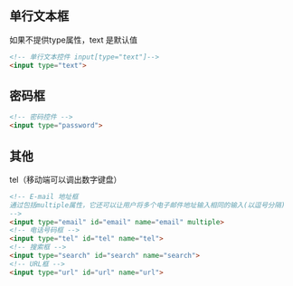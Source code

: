 

## 单行文本框
如果不提供type属性，text 是默认值
```html
<!-- 单行文本控件 input[type="text"]-->
<input type="text">
```

## 密码框
```html
<!-- 密码控件 -->
<input type="password">
```

## 其他
tel（移动端可以调出数字键盘）
```html
<!-- E-mail 地址框
通过包括multiple属性，它还可以让用户将多个电子邮件地址输入相同的输入(以逗号分隔)
-->
<input type="email" id="email" name="email" multiple>
<!-- 电话号码框 -->
<input type="tel" id="tel" name="tel">
<!-- 搜索框 -->
<input type="search" id="search" name="search">
<!-- URL框 -->
<input type="url" id="url" name="url">
```